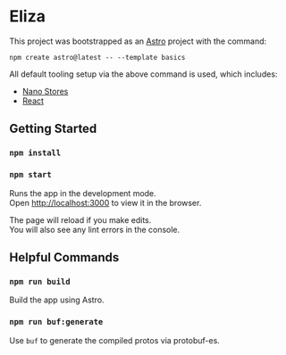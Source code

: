 # Eliza

This project was bootstrapped as an [Astro](https://astro.build/) project with the command:

`npm create astro@latest -- --template basics`

All default tooling setup via the above command is used, which includes:

* [Nano Stores](https://github.com/nanostores/nanostores)
* [React](https://reactjs.org/)

## Getting Started

### `npm install`
### `npm start`

Runs the app in the development mode.\
Open [http://localhost:3000](http://localhost:3000) to view it in the browser.

The page will reload if you make edits.\
You will also see any lint errors in the console.

## Helpful Commands

### `npm run build`

Build the app using Astro.

### `npm run buf:generate`

Use `buf` to generate the compiled protos via protobuf-es.
